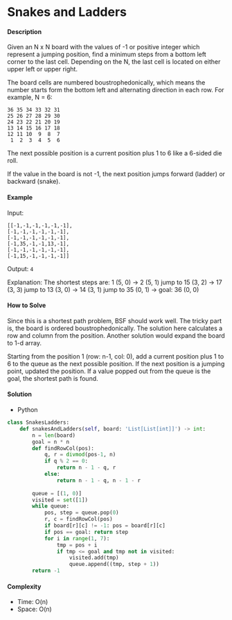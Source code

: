# Snakes and Ladders

#### Description

Given an N x N board with the values of -1 or positive integer which represent a jumping position, find a minimum steps from a bottom left corner to the last cell. Depending on the N, the last cell is located on either upper left or upper right.

The board cells are numbered boustrophedonically, which means the number starts form the bottom left and alternating direction in each row. For example, N = 6:

```
36 35 34 33 32 31
25 26 27 28 29 30
24 23 22 21 20 19
13 14 15 16 17 18
12 11 10  9  8  7
 1  2  3  4  5  6
```

The next possible position is a current position plus 1 to 6 like a 6-sided die roll.

If the value in the board is not -1, the next position jumps forward (ladder) or backward (snake).

#### Example

Input:

```
[[-1,-1,-1,-1,-1,-1],
[-1,-1,-1,-1,-1,-1],
[-1,-1,-1,-1,-1,-1],
[-1,35,-1,-1,13,-1],
[-1,-1,-1,-1,-1,-1],
[-1,15,-1,-1,-1,-1]]
```

Output: `4`

Explanation: The shortest steps are:
1 (5, 0) -> 2 (5, 1) jump to 15 (3, 2) -> 17 (3, 3) jump to 13 (3, 0) -> 14 (3, 1) jump to 35 (0, 1) -> goal: 36 (0, 0)


#### How to Solve

Since this is a shortest path problem, BSF should work well. The tricky part is, the board is ordered boustrophedonically. The solution here calculates a row and column from the position. Another solution would expand the board to 1-d array.

Starting from the position 1 (row: n-1, col: 0), add a current position plus 1 to 6 to the queue as the next possible position. If the next position is a jumping point, updated the position. If a value popped out from the queue is the goal, the shortest path is found.

#### Solution

- Python

```python
class SnakesLadders:
    def snakesAndLadders(self, board: 'List[List[int]]') -> int:
        n = len(board)
        goal = n * n
        def findRowCol(pos):
            q, r = divmod(pos-1, n)
            if q % 2 == 0:
                return n - 1 - q, r
            else:
                return n - 1 - q, n - 1 - r
    
        queue = [(1, 0)]
        visited = set([1])
        while queue:
            pos, step = queue.pop(0)
            r, c = findRowCol(pos)
            if board[r][c] != -1: pos = board[r][c]
            if pos == goal: return step
            for i in range(1, 7):
                tmp = pos + i
                if tmp <= goal and tmp not in visited:
                    visited.add(tmp)
                    queue.append((tmp, step + 1))
        return -1
```

#### Complexity

- Time: O(n)
- Space: O(n)